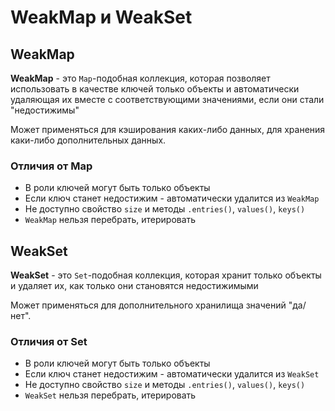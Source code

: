 # WeakMap и WeakSet

## WeakMap

**WeakMap** - это `Map`-подобная коллекция, которая позволяет использовать в качестве ключей только объекты
и автоматически удаляющая их вместе с соответствующими значениями, если они стали "недостижимы"

Может применяться для кэширования каких-либо данных, для хранения каки-либо дополнительных данных.

### Отличия от Map

- В роли ключей могут быть только объекты
- Если ключ станет недостижим - автоматически удалится из `WeakMap`
- Не доступно свойство `size` и методы `.entries()`, `values()`, `keys()`
- `WeakMap` нельзя перебрать, итерировать

## WeakSet

**WeakSet** - это `Set`-подобная коллекция, которая хранит только объекты и удаляет их, как только
они становятся недостижимыми

Может применяться для дополнительного хранилища значений "да/нет".

### Отличия от Set

- В роли ключей могут быть только объекты
- Если ключ станет недостижим - автоматически удалится из `WeakSet`
- Не доступно свойство `size` и методы `.entries()`, `values()`, `keys()`
- `WeakSet` нельзя перебрать, итерировать
